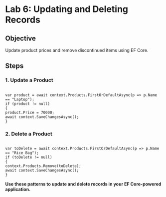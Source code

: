 # Lab 6: Updating and Deleting Records

## Objective
Update product prices and remove discontinued items using EF Core.

## Steps

### 1. Update a Product

```

var product = await context.Products.FirstOrDefaultAsync(p => p.Name == "Laptop");
if (product != null)
{
product.Price = 70000;
await context.SaveChangesAsync();
}

```

### 2. Delete a Product

```

var toDelete = await context.Products.FirstOrDefaultAsync(p => p.Name == "Rice Bag");
if (toDelete != null)
{
context.Products.Remove(toDelete);
await context.SaveChangesAsync();
}

```

**Use these patterns to update and delete records in your EF Core-powered application.**


